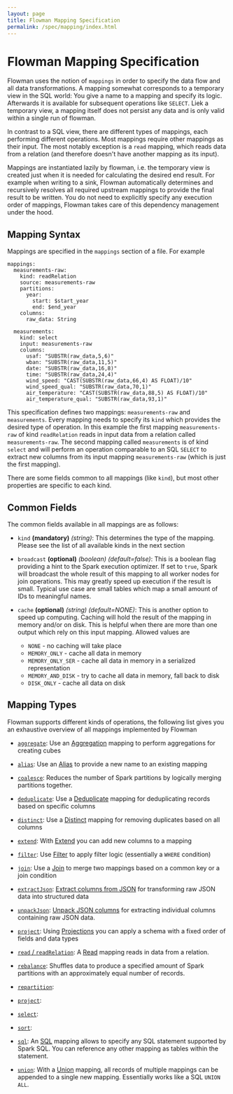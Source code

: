 ```yaml
---
layout: page
title: Flowman Mapping Specification
permalink: /spec/mapping/index.html
---
```

# Flowman Mapping Specification

Flowman uses the notion of `mappings` in order to specify the data flow and all data 
transformations. A mapping somewhat corresponds to a temporary view in the SQL world: You 
give a name to a mapping and specify its logic. Afterwards it is available for subsequent
operations like `SELECT`. Liek a temporary view, a mapping itself does not persist any data
and is only valid within a single run of flowman.

In contrast to a SQL view, there are different types of mappings, each performing different
operations. Most mappings require other mappings as their input. The most notably exception
is a `read` mapping, which reads data from a relation (and therefore doesn't have another
mapping as its input).

Mappings are instantiated lazily by flowman, i.e. the temporary view is created just when it
is needed for calculating the desired end result. For example when writing to a sink, Flowman
automatically determines and recursively resolves all required upstream mappings to provide the
final result to be written. You do not need to explicitly specify any execution order of 
mappings, Flowman takes care of this dependency management under the hood.
 

## Mapping Syntax

Mappings are specified in the `mappings` section of a file. For example
```
mappings:
  measurements-raw:
    kind: readRelation
    source: measurements-raw
    partitions:
      year:
        start: $start_year
        end: $end_year
    columns:
      raw_data: String

  measurements:
    kind: select
    input: measurements-raw
    columns:
      usaf: "SUBSTR(raw_data,5,6)"
      wban: "SUBSTR(raw_data,11,5)"
      date: "SUBSTR(raw_data,16,8)"
      time: "SUBSTR(raw_data,24,4)"
      wind_speed: "CAST(SUBSTR(raw_data,66,4) AS FLOAT)/10"
      wind_speed_qual: "SUBSTR(raw_data,70,1)"
      air_temperature: "CAST(SUBSTR(raw_data,88,5) AS FLOAT)/10"
      air_temperature_qual: "SUBSTR(raw_data,93,1)"
```
This specification defines two mappings: `measurements-raw` and `measurements`. Every mapping
needs to specify its `kind` which provides the desired type of operation. In this example
the first mapping `measurements-raw` of kind `readRelation` reads in input data from a 
relation called `measurements-raw`. The second mapping called `measurements` is of kind
`select` and will perform an operation comparable to an SQL `SELECT` to extract new columns
from its input mapping `measurements-raw` (which is just the first mapping).

There are some fields common to all mappings (like `kind`), but most other properties are 
specific to each kind.


## Common Fields

The common fields available in all mappings are as follows:

* `kind` **(mandatory)** *(string)*: This determines the type of the mapping. Please see the list of all available kinds
in the next section

* `broadcast` **(optional)** *(boolean)* *(default=false)*: This is a boolean flag providing 
a hint to the Spark execution optimizer. If set to `true`, Spark will broadcast the whole 
result of this mapping to all worker nodes for join operations. This may greatly speed up
execution if the result is small. Typical use case are small tables which map a small amount
of IDs to meaningful names.

* `cache` **(optional)** *(string)* *(default=NONE)*: This is another option to speed up 
computing. Caching will hold the result of the mapping in memory and/or on disk. This is
helpful when there are more than one output which rely on this input mapping. Allowed 
values are
  * `NONE` - no caching will take place
  * `MEMORY_ONLY` - cache all data in memory
  * `MEMORY_ONLY_SER` - cache all data in memory in a serialized representation
  * `MEMORY_AND_DISK` - try to cache all data in memory, fall back to disk
  * `DISK_ONLY` - cache all data on disk
 

## Mapping Types

Flowman supports different kinds of operations, the following list gives you an exhaustive
overview of all mappings implemented by Flowman

* [`aggregate`](aggregate.html): 
Use an [Aggregation](aggregate.html) mapping to perform aggregations for creating cubes

* [`alias`](alias.html): 
Use an [Alias](alias.html) to provide a new name to an existing mapping

* [`coalesce`](coalesce.html):
Reduces the number of Spark partitions by logically merging partitions together.  

* [`deduplicate`](deduplicate.html): 
Use a [Deduplicate](deduplicate.html) mapping for deduplicating records based on specific columns

* [`distinct`](distinct.html): 
Use a [Distinct](distinct.html) mapping for removing duplicates based on all columns

* [`extend`](extend.html): 
With [Extend](extend.html) you can add new columns to a mapping

* [`filter`](filter.html): 
Use [Filter](filter.html) to apply filter logic (essentially a `WHERE` condition)

* [`join`](join.html): 
Use a [Join](join.html) to merge two mappings based on a common key or a join condition

* [`extractJson`](json-extract.html): 
[Extract columns from JSON](json-extract.html) for transforming raw JSON data into structured data 

* [`unpackJson`](json-unpack.html): 
[Unpack JSON columns](json-unpack.html) for extracting individual columns containing raw JSON data.

* [`project`](project.html): 
Using [Projections](project.html) you can apply a schema with a fixed order of fields and data types

* [`read` / `readRelation`](read-relation.html):
A [Read](read-relation.html) mapping reads in data from a relation.
 
* [`rebalance`](rebalance.html):
Shuffles data to produce a specified amount of Spark partitions with an approximately equal number
of records.

* [`repartition`](repartition.html):
* [`project`](project.html):
* [`select`](select.html):
* [`sort`](sort.html):
* [`sql`](sql.html): An [SQL](sql.html) mapping allows to specify any SQL statement supported by
Spark SQL. You can reference any other mapping as tables within the statement.

* [`union`](union.html):
With a [Union](union.html) mapping, all records of multiple mappings can be appended to a single 
new mapping. Essentially works like a SQL `UNION ALL`. 
